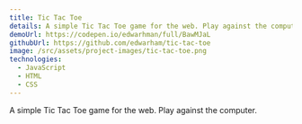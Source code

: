 ```yaml
---
title: Tic Tac Toe
details: A simple Tic Tac Toe game for the web. Play against the computer.
demoUrl: https://codepen.io/edwarhman/full/BawMJaL
githubUrl: https://github.com/edwarham/tic-tac-toe
image: /src/assets/project-images/tic-tac-toe.png
technologies:
  - JavaScript
  - HTML
  - CSS
---
```

A simple Tic Tac Toe game for the web. Play against the computer.